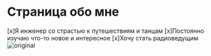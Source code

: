 # **Страница обо мне**
[x]Я инженер со страстью к путешествиям и танцам
[x]Постоянно изучаю что-то новое и интересное
[x]Хочу стать радиоведущим
![original](https://github.com/Osadchenko88/About_me/assets/134956369/05e18ae6-57a2-4c28-842e-1aca8c6af88f)
